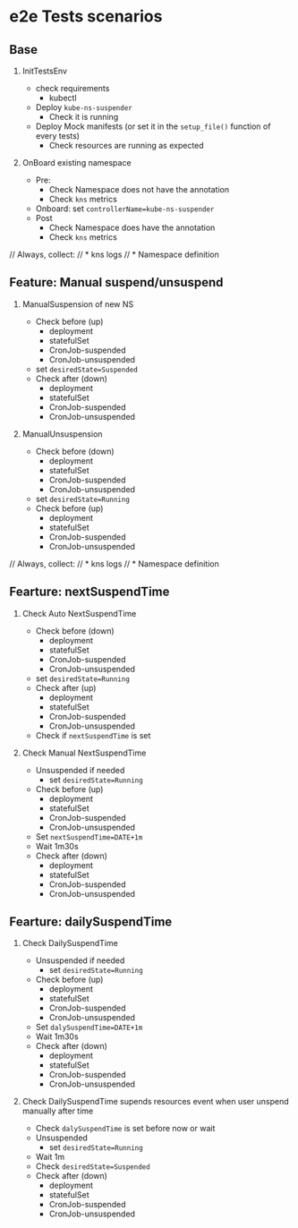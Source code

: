 # e2e Tests scenarios


## Base

1. InitTestsEnv
    * check requirements
        + kubectl
    * Deploy `kube-ns-suspender`
        + Check it is running
    * Deploy Mock manifests (or set it in the `setup_file()` function of every tests)
        + Check resources are running as expected

2. OnBoard existing namespace
    * Pre:
        + Check Namespace does not have the annotation
        + Check `kns` metrics
    * Onboard: set `controllerName=kube-ns-suspender`
    * Post
        * Check Namespace does have the annotation
        * Check `kns` metrics

// Always, collect:
// * kns logs
// * Namespace definition


## Feature: Manual suspend/unsuspend

1. ManualSuspension of new NS
    * Check before (up)
        + deployment
        + statefulSet
        + CronJob-suspended
        + CronJob-unsuspended
    * set `desiredState=Suspended`
    * Check after (down)
        + deployment
        + statefulSet
        + CronJob-suspended
        + CronJob-unsuspended

2. ManualUnsuspension
    * Check before (down)
        + deployment
        + statefulSet
        + CronJob-suspended
        + CronJob-unsuspended
    * set `desiredState=Running`
    * Check before (up)
        + deployment
        + statefulSet
        + CronJob-suspended
        + CronJob-unsuspended

// Always, collect:
// * kns logs
// * Namespace definition


## Fearture: nextSuspendTime

1. Check Auto NextSuspendTime
    * Check before (down)
        + deployment
        + statefulSet
        + CronJob-suspended
        + CronJob-unsuspended
    * set `desiredState=Running`
    * Check after (up)
        + deployment
        + statefulSet
        + CronJob-suspended
        + CronJob-unsuspended
    * Check if `nextSuspendTime` is set

2. Check Manual NextSuspendTime
    * Unsuspended if needed
        + set `desiredState=Running`
    * Check before (up)
        + deployment
        + statefulSet
        + CronJob-suspended
        + CronJob-unsuspended
    * Set `nextSuspendTime=DATE+1m`
    * Wait 1m30s
    * Check after (down)
        + deployment
        + statefulSet
        + CronJob-suspended
        + CronJob-unsuspended


## Fearture: dailySuspendTime

1. Check DailySuspendTime
    * Unsuspended if needed
        + set `desiredState=Running`
    * Check before (up)
        + deployment
        + statefulSet
        + CronJob-suspended
        + CronJob-unsuspended
    * Set `dalySuspendTime=DATE+1m`
    * Wait 1m30s
    * Check after (down)
        + deployment
        + statefulSet
        + CronJob-suspended
        + CronJob-unsuspended

2. Check DailySuspendTime supends resources event when user unspend manually after time
    * Check `dalySuspendTime` is set before now or wait
    * Unsuspended 
        + set `desiredState=Running`
    * Wait 1m
    * Check `desiredState=Suspended`
    * Check after (down)
        + deployment
        + statefulSet
        + CronJob-suspended
        + CronJob-unsuspended
